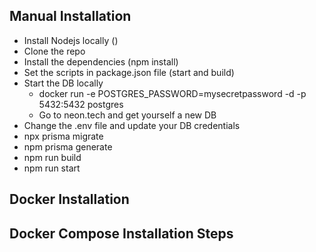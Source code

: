 ## Manual Installation

- Install Nodejs locally ()
- Clone the repo
- Install the dependencies (npm install)
- Set the scripts in package.json file (start and build)
- Start the DB locally
  - docker run -e POSTGRES_PASSWORD=mysecretpassword -d -p 5432:5432 postgres
  - Go to neon.tech and get yourself a new DB
- Change the .env file and update your DB credentials
- npx prisma migrate
- npm prisma generate
- npm run build
- npm run start

## Docker Installation



## Docker Compose Installation Steps
